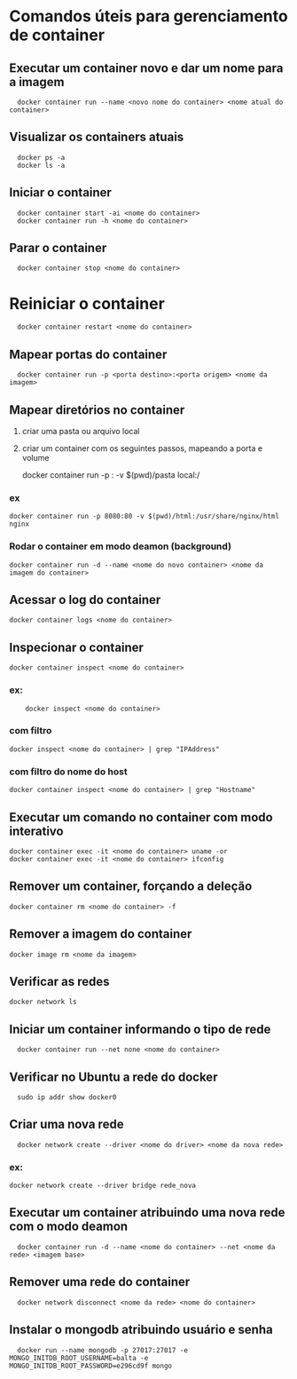 # Comandos úteis para gerenciamento de container

## Executar um container novo e dar um nome para a imagem
	  docker container run --name <novo nome do container> <nome atual do container>

## Visualizar os containers atuais
	  docker ps -a
	  docker ls -a

## Iniciar o container
	  docker container start -ai <nome do container>
	  docker container run -h <nome do container>

## Parar o container
	  docker container stop <nome do container>

# Reiniciar o container
	  docker container restart <nome do container>

## Mapear portas do container
	  docker container run -p <porta destino>:<porta origem> <nome da imagem>

## Mapear diretórios no container
  1. criar uma pasta ou arquivo local
  2. criar um container com os seguintes passos, mapeando a porta e volume
  
  		docker container run -p <porta destino>:<porta origem> -v $(pwd)/pasta local:/<caminho da pasta do container> <nome da imagem> 
	
  ### ex

	docker container run -p 8080:80 -v $(pwd)/html:/usr/share/nginx/html nginx

  ### Rodar o container em modo deamon (background)
    docker container run -d --name <nome do novo container> <nome da imagem do container>

## Acessar o log do container
    docker container logs <nome do container>

## Inspecionar o container
	docker container inspect <nome do container> 
  ### ex:
    	docker inspect <nome do container>

  ### com filtro
  	docker inspect <nome do container> | grep "IPAddress"

  ### com filtro do nome do host
  	docker container inspect <nome do container> | grep "Hostname"

## Executar um comando no container com modo interativo
  	docker container exec -it <nome do container> uname -or
  	docker container exec -it <nome do container> ifconfig

## Remover um container, forçando a deleção
	docker container rm <nome do container> -f

## Remover a imagem do container
	docker image rm <nome da imagem>

## Verificar as redes
	docker network ls

## Iniciar um container informando o tipo de rede
	  docker container run --net none <nome do container>

## Verificar no Ubuntu a rede do docker
	  sudo ip addr show docker0

## Criar uma nova rede
	  docker network create --driver <nome do driver> <nome da nova rede>
  ### ex:
	docker network create --driver bridge rede_nova

## Executar um container atribuindo uma nova rede com o modo deamon
	  docker container run -d --name <nome do container> --net <nome da rede> <imagem base>

## Remover uma rede do container
	  docker network disconnect <nome da rede> <nome do container>

## Instalar o mongodb atribuindo usuário e senha
	  docker run --name mongodb -p 27017:27017 -e MONGO_INITDB_ROOT_USERNAME=balta -e MONGO_INITDB_ROOT_PASSWORD=e296cd9f mongo
  
  
